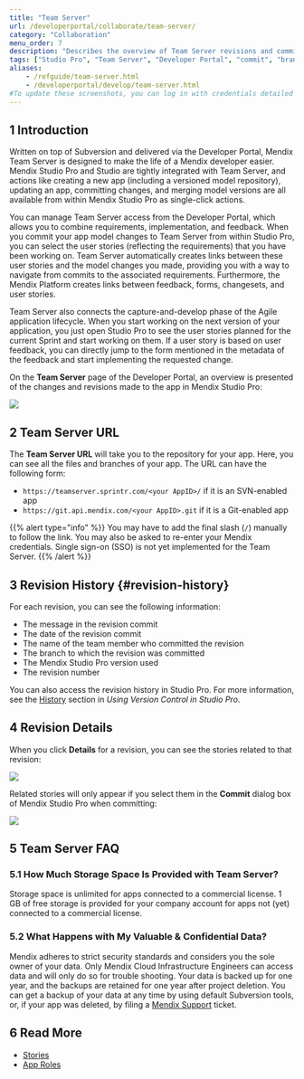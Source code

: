 ```yaml
---
title: "Team Server"
url: /developerportal/collaborate/team-server/
category: "Collaboration"
menu_order: 7
description: "Describes the overview of Team Server revisions and commits."
tags: ["Studio Pro", "Team Server", "Developer Portal", "commit", "branch"]
aliases:
    - /refguide/team-server.html
    - /developerportal/develop/team-server.html
#To update these screenshots, you can log in with credentials detailed in How to Update Screenshots Using Team Apps.
---
```


## 1 Introduction

Written on top of Subversion and delivered via the Developer Portal, Mendix Team Server is designed to make the life of a Mendix developer easier. Mendix Studio Pro and Studio are tightly integrated with Team Server, and actions like creating a new app (including a versioned model repository), updating an app, committing changes, and merging model versions are all available from within Mendix Studio Pro as single-click actions.

You can manage Team Server access from the Developer Portal, which allows you to combine requirements, implementation, and feedback. When you commit your app model changes to Team Server from within Studio Pro, you can select the user stories (reflecting the requirements) that you have been working on. Team Server automatically creates links between these user stories and the model changes you made, providing you with a way to navigate from commits to the associated requirements. Furthermore, the Mendix Platform creates links between feedback, forms, changesets, and user stories.

Team Server also connects the capture-and-develop phase of the Agile application lifecycle. When you start working on the next version of your application, you just open Studio Pro to see the user stories planned for the current Sprint and start working on them. If a user story is based on user feedback, you can directly jump to the form mentioned in the metadata of the feedback and start implementing the requested change. 

On the **Team Server** page of the Developer Portal, an overview is presented of the changes and revisions made to the app in Mendix Studio Pro:

![](/attachments/developerportal/collaborate//team-server/team-server.png)

## 2 Team Server URL

The **Team Server URL** will take you to the repository for your app. Here, you can see all the files and branches of your app. The URL can have the following form:

* `https://teamserver.sprintr.com/<your AppID>/` if it is an SVN-enabled app
* `https://git.api.mendix.com/<your AppID>.git` if it is a Git-enabled app

{{% alert type="info" %}}
You may have to add the final slash (`/`) manually to follow the link. You may also be asked to re-enter your Mendix credentials. Single sign-on (SSO) is not yet implemented for the Team Server.
{{% /alert %}}

## 3 Revision History {#revision-history}

For each revision, you can see the following information:

* The message in the revision commit
* The date of the revision commit
* The name of the team member who committed the revision
* The branch to which the revision was committed
* The Mendix Studio Pro version used
* The revision number

You can also access the revision history in Studio Pro. For more information, see the [History](/refguide/using-version-control-in-studio-pro/#history) section in *Using Version Control in Studio Pro*.

## 4 Revision Details

When you click **Details** for a revision, you can see the stories related to that revision:

![](/attachments/developerportal/collaborate//team-server/revision-details.png)

Related stories will only appear if you select them in the **Commit** dialog box of Mendix Studio Pro when committing:

![](/attachments/developerportal/collaborate//team-server/commit-story.png)

## 5 Team Server FAQ

### 5.1 How Much Storage Space Is Provided with Team Server?

Storage space is unlimited for apps connected to a commercial license. 1 GB of free storage is provided for your company account for apps not (yet) connected to a commercial license.

### 5.2 What Happens with My Valuable & Confidential Data?

Mendix adheres to strict security standards and considers you the sole owner of your data. Only Mendix Cloud Infrastructure Engineers can access data and will only do so for trouble shooting. Your data is backed up for one year, and the backups are retained for one year after project deletion. You can get a backup of your data at any time by using default Subversion tools, or, if your app was deleted, by filing a [Mendix Support](https://support.mendix.com/hc/en-us) ticket.

## 6 Read More

* [Stories](/developerportal/collaborate/stories/)
* [App Roles](/developerportal/collaborate/app-roles/)

